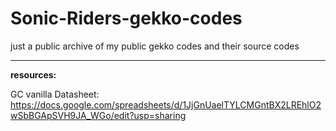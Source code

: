 # Sonic-Riders-gekko-codes
just a public archive of my public gekko codes and their source codes

<hr> 

**resources:**

GC vanilla Datasheet: https://docs.google.com/spreadsheets/d/1JjGnUaelTYLCMGntBX2LREhlO2wSbBGApSVH9JA_WGo/edit?usp=sharing  
